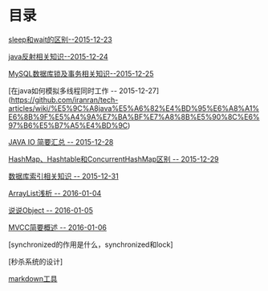 # 目录
[sleep和wait的区别--2015-12-23](https://github.com/iranran/tech-articles/wiki/sleep%E5%92%8Cwait%E7%9A%84%E5%8C%BA%E5%88%AB)

[java反射相关知识--2015-12-24](https://github.com/iranran/tech-articles/wiki/java%E5%8F%8D%E5%B0%84%E7%9B%B8%E5%85%B3%E7%9F%A5%E8%AF%86)

[MySQL数据库锁及事务相关知识--2015-12-25](https://github.com/iranran/tech-articles/wiki/MySQL%E6%95%B0%E6%8D%AE%E5%BA%93%E9%94%81%E5%8F%8A%E4%BA%8B%E5%8A%A1%E7%9B%B8%E5%85%B3%E7%9F%A5%E8%AF%86)

[在java如何模拟多线程同时工作 -- 2015-12-27] (https://github.com/iranran/tech-articles/wiki/%E5%9C%A8java%E5%A6%82%E4%BD%95%E6%A8%A1%E6%8B%9F%E5%A4%9A%E7%BA%BF%E7%A8%8B%E5%90%8C%E6%97%B6%E5%B7%A5%E4%BD%9C)

[JAVA IO 简要汇总  -- 2015-12-28](https://github.com/iranran/tech-articles/wiki/JAVA-IO-%E7%AE%80%E8%A6%81%E6%B1%87%E6%80%BB)

[HashMap、Hashtable和ConcurrentHashMap区别  -- 2015-12-29](https://github.com/iranran/tech-articles/wiki/HashMap%E3%80%81Hashtable%E5%92%8CConcurrentHashMap%E5%8C%BA%E5%88%AB)

[数据库索引相关知识  -- 2015-12-31](https://github.com/iranran/tech-articles/wiki/数据库索引相关知识)

[ArrayList浅析  -- 2016-01-04](https://github.com/iranran/tech-articles/wiki/ArrayList浅析)

[说说Object -- 2016-01-05](https://github.com/iranran/tech-articles/wiki/说说Object)

[MVCC简要概述 -- 2016-01-06](https://github.com/iranran/tech-articles/wiki/MVCC简要概述)



[synchronized的作用是什么，synchronized和lock]

[秒杀系统的设计]

[markdown工具](https://www.zybuluo.com/mdeditor)

